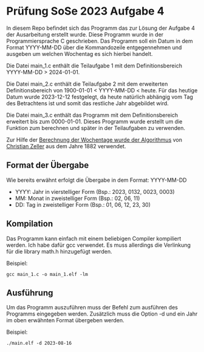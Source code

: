 # Prüfung SoSe 2023 Aufgabe 4
In diesem Repo befindet sich das Programm das zur Lösung der Aufgabe 4 der Ausarbeitung erstellt wurde. Diese Programm wurde in der Programmiersprache C geschrieben. Das Programm soll ein Datum in dem Format YYYY-MM-DD über die Kommandozeile entgegennehmen und ausgeben um welchen Wochentag es sich hierbei handelt.

Die Datei main_1.c enthält die Teilaufgabe 1 mit dem Definitionsbereich YYYY-MM-DD > 2024-01-01.

Die Datei main_2.c enthält die Teilaufgabe 2 mit dem erweiterten Definitionsbereich von 1900-01-01 < YYYY-MM-DD < heute. Für das heutige Datum wurde 2023-12-12 festgelegt, da heute natürlich abhängig vom Tag des Betrachtens ist und somit das restliche Jahr abgebildet wird. 

Die Datei main_3.c enthält das Programm mit dem Definitionsbereich erweitert bis zum 0000-01-01. Dieses Programm wurde erstellt um die Funktion zum berechnen und später in der Teilaufgaben zu verwenden. 

Zur Hilfe der [Berechnung der Wochentage wurde der Algorithmus](https://de.wikipedia.org/wiki/Wochentagsberechnung#Programmierung) von [Christian Zeller](https://de.wikipedia.org/wiki/Christian_Zeller_(Mathematiker)) aus dem Jahre 1882 verwendet.

## Format der Übergabe 
Wie bereits erwähnt erfolgt die Übergabe in dem Format: YYYY-MM-DD
- YYYY: Jahr in vierstelliger Form (Bsp.: 2023, 0132, 0023, 0003)
- MM: Monat in zweistelliger Form (Bsp.: 02, 06, 11) 
- DD: Tag in zweistelliger Form (Bsp.: 01, 06, 12, 23, 30)
 
## Kompilation 
Das Programm kann einfach mit einem beliebigen Compiler kompiliert werden. Ich habe dafür gcc verwendet. Es muss allerdings die Verlinkung für die library math.h hinzugefügt werden.

Beispiel: 
```
gcc main_1.c -o main_1.elf -lm
```

## Ausführung 
Um das Programm auszuführen muss der Befehl zum ausführen des Programms eingegeben werden. Zusätzlich muss die Option -d und ein Jahr im oben erwähnten Format übergeben werden.

Beispiel:
```
./main.elf -d 2023-08-16 
```
